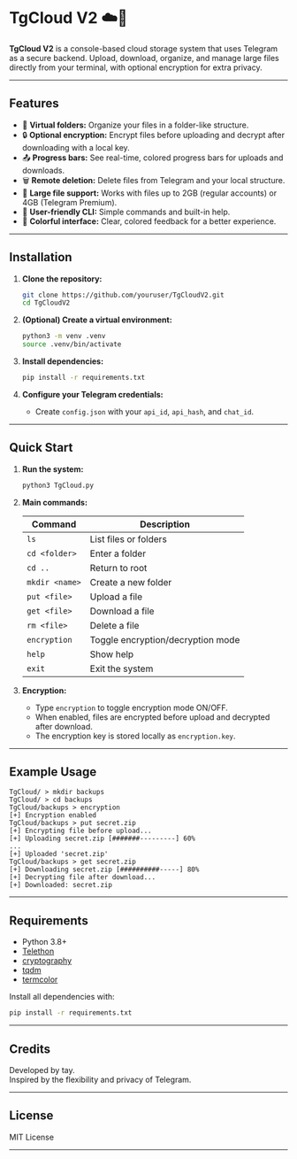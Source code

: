 # TgCloud V2 ☁️🚀

**TgCloud V2** is a console-based cloud storage system that uses Telegram as a secure backend. Upload, download, organize, and manage large files directly from your terminal, with optional encryption for extra privacy.

---

## Features

- 📁 **Virtual folders:** Organize your files in a folder-like structure.
- 🔒 **Optional encryption:** Encrypt files before uploading and decrypt after downloading with a local key.
- 📤 **Progress bars:** See real-time, colored progress bars for uploads and downloads.
- 🗑️ **Remote deletion:** Delete files from Telegram and your local structure.
- 📝 **Large file support:** Works with files up to 2GB (regular accounts) or 4GB (Telegram Premium).
- 🐧 **User-friendly CLI:** Simple commands and built-in help.
- 🎨 **Colorful interface:** Clear, colored feedback for a better experience.

---

## Installation

1. **Clone the repository:**
   ```bash
   git clone https://github.com/youruser/TgCloudV2.git
   cd TgCloudV2
   ```

2. **(Optional) Create a virtual environment:**
   ```bash
   python3 -m venv .venv
   source .venv/bin/activate
   ```

3. **Install dependencies:**
   ```bash
   pip install -r requirements.txt
   ```

4. **Configure your Telegram credentials:**
   - Create `config.json` with your `api_id`, `api_hash`, and `chat_id`.

---

## Quick Start

1. **Run the system:**
   ```bash
   python3 TgCloud.py
   ```

2. **Main commands:**

   | Command            | Description                                 |
   |--------------------|---------------------------------------------|
   | `ls`               | List files or folders                       |
   | `cd <folder>`      | Enter a folder                              |
   | `cd ..`            | Return to root                              |
   | `mkdir <name>`     | Create a new folder                         |
   | `put <file>`       | Upload a file                               |
   | `get <file>`       | Download a file                             |
   | `rm <file>`        | Delete a file                               |
   | `encryption`       | Toggle encryption/decryption mode           |
   | `help`             | Show help                                   |
   | `exit`             | Exit the system                             |

3. **Encryption:**
   - Type `encryption` to toggle encryption mode ON/OFF.
   - When enabled, files are encrypted before upload and decrypted after download.
   - The encryption key is stored locally as `encryption.key`.

---

## Example Usage

```shell
TgCloud/ > mkdir backups
TgCloud/ > cd backups
TgCloud/backups > encryption
[+] Encryption enabled
TgCloud/backups > put secret.zip
[+] Encrypting file before upload...
[+] Uploading secret.zip [#######---------] 60%
...
[+] Uploaded 'secret.zip'
TgCloud/backups > get secret.zip
[+] Downloading secret.zip [##########-----] 80%
[+] Decrypting file after download...
[+] Downloaded: secret.zip
```

---

## Requirements

- Python 3.8+
- [Telethon](https://github.com/LonamiWebs/Telethon)
- [cryptography](https://cryptography.io/)
- [tqdm](https://tqdm.github.io/)
- [termcolor](https://pypi.org/project/termcolor/)

Install all dependencies with:
```bash
pip install -r requirements.txt
```

---

## Credits

Developed by tay.  
Inspired by the flexibility and privacy of Telegram.

---

## License

MIT License

---
